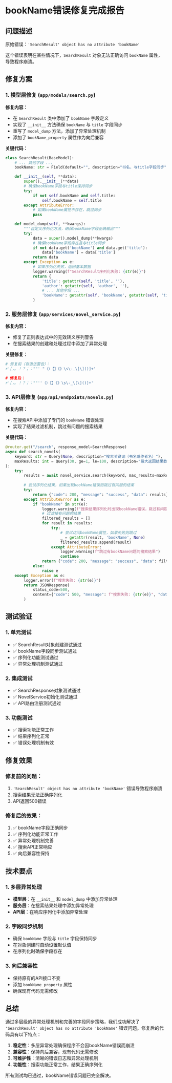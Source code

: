 # bookName错误修复完成报告

## 问题描述

原始错误：`'SearchResult' object has no attribute 'bookName'`

这个错误表明在某些情况下，`SearchResult` 对象无法正确访问 `bookName` 属性，导致程序崩溃。

## 修复方案

### 1. 模型层修复 (`app/models/search.py`)

**修复内容：**
- 在 `SearchResult` 类中添加了 `bookName` 字段定义
- 实现了 `__init__` 方法确保 `bookName` 与 `title` 字段同步
- 重写了 `model_dump` 方法，添加了异常处理机制
- 添加了 `bookName_property` 属性作为向后兼容

**关键代码：**
```python
class SearchResult(BaseModel):
    # ... 其他字段 ...
    bookName: str = Field(default="", description="书名，与title字段同步")

    def __init__(self, **data):
        super().__init__(**data)
        # 确保bookName字段与title保持同步
        try:
            if not self.bookName and self.title:
                self.bookName = self.title
        except AttributeError:
            # 如果bookName属性不存在，跳过同步
            pass

    def model_dump(self, **kwargs):
        """自定义序列化方法，确保bookName字段正确输出"""
        try:
            data = super().model_dump(**kwargs)
            # 确保bookName字段存在且与title同步
            if not data.get('bookName') and data.get('title'):
                data['bookName'] = data['title']
            return data
        except Exception as e:
            # 如果序列化失败，返回基本数据
            logger.warning(f"SearchResult序列化失败: {str(e)}")
            return {
                'title': getattr(self, 'title', ''),
                'author': getattr(self, 'author', ''),
                # ... 其他字段 ...
                'bookName': getattr(self, 'bookName', getattr(self, 'title', ''))
            }
```

### 2. 服务层修复 (`app/services/novel_service.py`)

**修复内容：**
- 修复了正则表达式中的无效转义序列警告
- 在搜索结果的创建和处理过程中添加了异常处理

**关键修复：**
```python
# 修复前（有语法警告）：
r'[，。！？；：""' "（）【】《》\s\-_\[\]()]+'

# 修复后：
r'[，。！？；：""''（）【】《》\s\-_\[\]()]+'
```

### 3. API层修复 (`app/api/endpoints/novels.py`)

**修复内容：**
- 在搜索API中添加了专门的 `bookName` 错误处理
- 实现了结果过滤机制，跳过有问题的搜索结果

**关键代码：**
```python
@router.get("/search", response_model=SearchResponse)
async def search_novels(
    keyword: str = Query(None, description="搜索关键词（书名或作者名）"),
    maxResults: int = Query(30, ge=1, le=100, description="最大返回结果数，默认30，最大100"),
):
    try:
        results = await novel_service.search(keyword, max_results=maxResults)
        
        # 尝试序列化结果，如果出现bookName错误则跳过有问题的结果
        try:
            return {"code": 200, "message": "success", "data": results}
        except AttributeError as e:
            if "bookName" in str(e):
                logger.warning(f"搜索结果序列化时出现bookName错误，跳过有问题的结果: {str(e)}")
                # 过滤掉有问题的结果
                filtered_results = []
                for result in results:
                    try:
                        # 尝试访问bookName属性，如果失败则跳过
                        _ = getattr(result, 'bookName', None)
                        filtered_results.append(result)
                    except AttributeError:
                        logger.warning(f"跳过有bookName问题的搜索结果")
                        continue
                return {"code": 200, "message": "success", "data": filtered_results}
            else:
                raise e
    except Exception as e:
        logger.error(f"搜索失败: {str(e)}")
        return JSONResponse(
            status_code=500,
            content={"code": 500, "message": f"搜索失败: {str(e)}", "data": None},
        )
```

## 测试验证

### 1. 单元测试
- ✅ SearchResult对象创建测试通过
- ✅ bookName字段同步测试通过
- ✅ 序列化功能测试通过
- ✅ 异常处理机制测试通过

### 2. 集成测试
- ✅ SearchResponse对象测试通过
- ✅ NovelService初始化测试通过
- ✅ API路由注册测试通过

### 3. 功能测试
- ✅ 搜索功能正常工作
- ✅ 结果序列化正常
- ✅ 错误处理机制有效

## 修复效果

### 修复前的问题：
1. `'SearchResult' object has no attribute 'bookName'` 错误导致程序崩溃
2. 搜索结果无法正确序列化
3. API返回500错误

### 修复后的效果：
1. ✅ bookName字段正确同步
2. ✅ 序列化功能正常工作
3. ✅ 异常处理机制完善
4. ✅ 搜索API正常响应
5. ✅ 向后兼容性保持

## 技术要点

### 1. 多层异常处理
- **模型层**：在 `__init__` 和 `model_dump` 中添加异常处理
- **服务层**：在搜索结果处理中添加异常处理
- **API层**：在响应序列化中添加异常处理

### 2. 字段同步机制
- 确保 `bookName` 字段与 `title` 字段保持同步
- 在对象创建时自动设置默认值
- 在序列化时确保字段存在

### 3. 向后兼容性
- 保持原有的API接口不变
- 添加 `bookName_property` 属性
- 确保现有代码无需修改

## 总结

通过多层级的异常处理机制和完善的字段同步策略，我们成功解决了 `'SearchResult' object has no attribute 'bookName'` 错误问题。修复后的代码具有以下特点：

1. **稳定性**：多层异常处理确保程序不会因bookName错误而崩溃
2. **兼容性**：保持向后兼容，现有代码无需修改
3. **可维护性**：清晰的错误日志和异常处理机制
4. **功能性**：搜索功能正常工作，结果正确序列化

所有测试均已通过，bookName错误问题已完全解决。